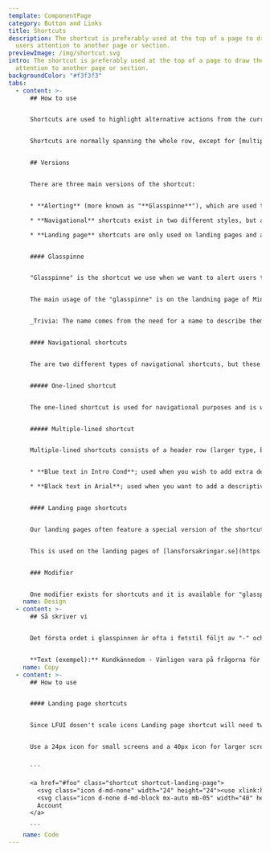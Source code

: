 ```yaml
---
template: ComponentPage
category: Button and Links
title: Shortcuts
description: The shortcut is preferably used at the top of a page to draw the
  users attention to another page or section.
previewImage: /img/shortcut.svg
intro: The shortcut is preferably used at the top of a page to draw the users
  attention to another page or section.
backgroundColor: "#f3f3f3"
tabs:
  - content: >-
      ## How to use


      Shortcuts are used to highlight alternative actions from the current flow which we think are important for the user. They are either of a more alerting nature or navigational, and each design only corresponds to one of these two uses. For both use cases the shortcut takes the user into another flow than the one they came from. To highlight this all versions of shortcuts include a right-aligned forward pointing arrow.


      Shortcuts are normally spanning the whole row, except for [multiple-lined shortcuts](#multiple-lined-shortcut) which may have two next to each other. They also feature a 2px shadow on the bottom to highlight their clickability.


      ## Versions


      There are three main versions of the shortcut:


      * **Alerting** (more known as "**Glasspinne**"), which are used to highlight important actions which the user needs to act on.

      * **Navigational** shortcuts exist in two different styles, but all with the main purpose of highlighting alternative ways forward from the current view.

      * **Landing page** shortcuts are only used on landing pages and are used for helping users find the most common tasks/pages.


      #### Glasspinne


      "Glasspinne" is the shortcut we use when we want to alert users to an action they need/are recommended to take (but probably isn't not why they arrived at the page). They use the same colors with the same meaning as regular [alerts](../system-display/alert), meaning that they are available in all four colours - however it is (almost) exclusively the blue neutral one which is in use. "Glasspinnar" are always just one row high, meaning the text should be kept short and snappy. The text is written in bold.


      The main usage of the "glasspinne" is on the landning page of Mina Sidor where we use it for things like asking the customer to fill out our their "kundkännedomsfrågor" and providing relevant offers ("your car turns 3 years old, you might want to change type of insurance").


      _Trivia: The name comes from the need for a name to describe them with and someone thinking they resembled ice cream sticks (which is what "glasspinne" means in Swedish)._ 


      #### Navigational shortcuts


      The are two different types of navigational shortcuts, but these types are mainly aesthetic as they both do the same thing - they help the user to navigate in alternative patterns than the main purpose of the page they are on. The main difference between the types are how many rows they span, and how the design has been adapted for this.


      ##### One-lined shortcut


      The one-lined shortcut is used for navigational purposes and is white with blue bold text. Its relative size is somewhat bigger than the other versions.


      ##### Multiple-lined shortcut


      Multiple-lined shortcuts consists of a header row (larger type, bold) which communicates the main action and a textarea below to give more detail. The textarea can span one or several row and has two possible layouts:


      * **Blue text in Intro Cond**; used when you wish to add extra details in short form, e.g. the organisational number in the company switcher in Mina Sidor (with the company name being the header).

      * **Black text in Arial**; used when you want to add a descriptive text. An example of this in use is on navigational pages on lansforsakringar.se ([example](https://www.lansforsakringar.se/stockholm/privat/forsakring/fordonsforsakring/)).


      #### Landing page shortcuts


      Our landing pages often feature a special version of the shortcut which in its desktop-mode looks more like a large button than the other shortcuts (in its responsive mode it is very similar to the [one-lined shortcut](#one-lined-shortcut) however). The main area of the shortcut features a large icon, and below the icon a few (preferably only one) words describe what the shortcut leads to.


      This is used on the landing pages of [lansforsakringar.se](https://www.lansforsakringar.se/) and Mina Sidor as well as the [Om oss](https://www.lansforsakringar.se/privat/om-oss/) (about us)-section of lansforsakringar.se.


      ### Modifier


      One modifier exists for shortcuts and it is available for "glasspinnar" and navigational shortcuts; you can opt to put an icon in your shortcut. If so it is placed to the left of the text in the shortcut. Just make sure that you're consistent if you have several shortcuts grouped together.
    name: Design
  - content: >-
      ## Så skriver vi


      Det första ordet i glasspinnen är ofta i fetstil följt av "-" och sedan texten. Avsluta med punkt. 


      **Text (exempel):** Kundkännedom - Vänligen vara på frågorna för att kunna fortsätta använda appen. (ta exempel från Mina sidor)
    name: Copy
  - content: >-
      ## How to use


      #### Landing page shortcuts


      Since LFUI dosen't scale icons Landing page shortcut will need two icons defined, one for screens smaller than 768px and one for screens larger than 768px. Which one that will be display is controlled with [bootstraps display classes ](https://getbootstrap.com/docs/4.0/utilities/display/) in this example.  


      Use a 24px icon for small screens and a 40px icon for larger screens. 


      ```

      <a href="#foo" class="shortcut shortcut-landing-page">
        <svg class="icon d-md-none" width="24" height="24"><use xlink:href="#icon-wallet-24"></use></svg>
        <svg class="icon d-none d-md-block mx-auto mb-05" width="40" height="40"><use xlink:href="#icon-wallet-40"></use></svg>
        Account 
      </a>

      ```
    name: Code
---
```

